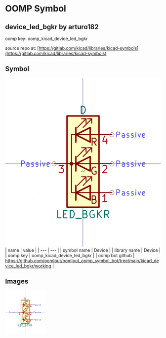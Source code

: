 # OOMP Symbol  
## device_led_bgkr  by arturo182  
  
oomp key: oomp_kicad_device_led_bgkr  
  
source repo at: [https://gitlab.com/kicad/libraries/kicad-symbols](https://gitlab.com/kicad/libraries/kicad-symbols)  
## Symbol  
  
[![working.png](working_600.png)](working.png)  
| name | value | 
| --- | --- | 
| symbol name | Device | 
| library name | Device | 
| oomp key | oomp_kicad_device_led_bgkr | 
| oomp bot github | https://github.com/oomlout/oomlout_oomp_symbol_bot/tree/main/kicad_device_led_bgkr/working | 
## Images  
  
[![working.png](working_140.png)](working.png)  
